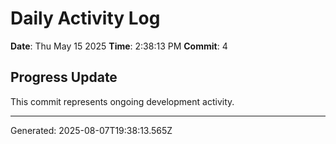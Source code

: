 # Daily Activity Log

**Date**: Thu May 15 2025
**Time**: 2:38:13 PM
**Commit**: 4

## Progress Update

This commit represents ongoing development activity.

---
Generated: 2025-08-07T19:38:13.565Z
